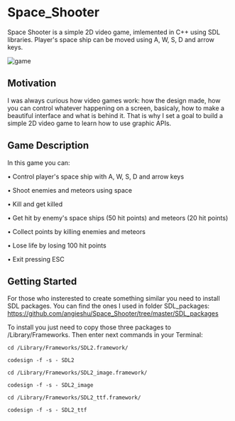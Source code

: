 # Space_Shooter

Space Shooter is a simple 2D video game, imlemented in C++ using SDL libraries. Player's space ship can be moved using A, W, S, D and arrow keys.

![game](https://user-images.githubusercontent.com/25576444/28653292-a26cfaae-7241-11e7-9f68-52d9cf0c665e.gif)

## Motivation

I was always curious how video games work: how the design made, how you can control whatever happening on a screen, basicaly, how to make a beautiful interface and what is behind it. That is why I set a goal to build a simple 2D video game to learn how to use graphic APIs.

## Game Description

In this game you can:

• Control player's space ship with A, W, S, D and arrow keys

• Shoot enemies and meteors using space

• Kill and get killed

• Get hit by enemy's space ships (50 hit points) and meteors (20 hit points)

• Collect points by killing enemies and meteors

• Lose life by losing 100 hit points

• Exit pressing ESC

## Getting Started

For those who insterested to create something similar you need to install SDL packages. You can find the ones I used in folder SDL_packages: https://github.com/angieshu/Space_Shooter/tree/master/SDL_packages

To install you just need to copy those three packages to /Library/Frameworks.
Then enter next commands in your Terminal:

```
cd /Library/Frameworks/SDL2.framework/
```

```
codesign -f -s - SDL2
```

```
cd /Library/Frameworks/SDL2_image.framework/
```

```
codesign -f -s - SDL2_image
```

```
cd /Library/Frameworks/SDL2_ttf.framework/
```

```
codesign -f -s - SDL2_ttf
```


